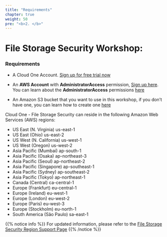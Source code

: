 ```yaml
---
title: "Requirements"
chapter: true
weight: 50
pre: "<b>2. </b>"
---
```


# File Storage Security Workshop:

### Requirements

* A Cloud One Account. [Sign up for free trial now](https://cloudone.trendmicro.com/SignUp.screen)

* An <b>AWS Account</b> with <b>AdministratorAccess</b> permission, [Sign up here](https://portal.aws.amazon.com/billing/signup#/start). You can learn about the <b>AdministratorAccess</b> permissions [here](https://docs.aws.amazon.com/IAM/latest/UserGuide/getting-started_create-admin-group.html)

* An Amazon S3 bucket that you want to use in this workshop, if you don’t have one, you can learn how to create one [here](https://docs.aws.amazon.com/AmazonS3/latest/userguide/create-bucket-overview.html)

Cloud One - File Storage Security can reside in the following Amazon Web Services (AWS) regions:

- US East (N. Virginia) us-east-1
- US East (Ohio) us-east-2
- US West (N. California) us-west-1
- US West (Oregon) us-west-2
- Asia Pacific (Mumbai) ap-south-1
- Asia Pacific (Osaka) ap-northeast-3
- Asia Pacific (Seoul) ap-northeast-2
- Asia Pacific (Singapore) ap-southeast-1
- Asia Pacific (Sydney) ap-southeast-2
- Asia Pacific (Tokyo) ap-northeast-1
- Canada (Central) ca-central-1
- Europe (Frankfurt) eu-central-1
- Europe (Ireland) eu-west-1
- Europe (London) eu-west-2
- Europe (Paris) eu-west-3
- Europe (Stockholm) eu-north-1
- South America (São Paulo) sa-east-1

{{% notice info %}}
For updated information, please refer to the <a href="https://cloudone.trendmicro.com/docs/file-storage-security/what-is-fss/#AWSRegion">File Storage Security Region Support Page</a>
{{% /notice %}}